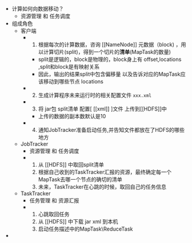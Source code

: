 - 计算如何向数据移动？
	- 资源管理 和 任务调度
- 组成角色
	- 客户端
		- 1. 根据每次的计算数据，咨询 [[NameNode]] 元数据（block) ，用以计算切片(split)，得到一个切片的**清单**(MapTask的数量)
			- split是逻辑的，block是物理的，block身上有 offset,locations ,split和block是有映射关系
			- 因此，输出的结果split中包含偏移量 以及告诉对应的MapTask应该移动到哪些节点 locations
		- 2. 生成计算程序未来运行时的相关配置文件 `xxx.xml`
		- 3. 将 jar包 split清单 配置[ [[xml]] ]文件 上传到[[HDFS]]中
			- 上传的数据的副本数默认是10
		- 4. 通知JobTracker准备启动任务,并告知文件都放在了HDFS的哪些地方
	- JobTracker
		- 资源管理 和 任务调度
		- 1. 从 [[HDFS]] 中取回split清单
		  2. 根据自己收到的TaskTracker汇报的资源，最终确定每一个MapTask去哪一个节点的确切的清单
		  3. 未来，TaskTracker在心跳的时候，取回自己的任务信息
	- TaskTracker
		- 任务管理 和 资源汇报
		- 1. 心跳取回任务
		  2. 从 [[HDFS]] 中下载 jar xml 到本机
		  3. 启动任务描述中的MapTask\ReduceTask
-